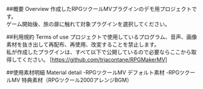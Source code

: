 ##概要 Overview
作成したRPGツクールMVプラグインのデモ用プロジェクトです。  
ゲーム開始後、旅の扉に触れて対象プラグインを選択してください。  

##利用規約 Terms of use
プロジェクトで使用しているプログラム、音声、画像素材を抜き出して再配布、再使用、改変することを禁止します。  
私が作成したプラグインは、すべて以下で公開しているので必要ならここから取得してください。
[https://github.com/triacontane/RPGMakerMV]

##使用素材明細 Material detail
-RPGツクールMV デフォルト素材
-RPGツクールMV 特典素材（RPGツクール2000アレンジBGM）
